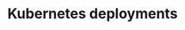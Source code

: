 ---
type: docs
title: "Kubernetes deployments"
linkTitle: "Kubernetes deployments"
description: "Learn how to deploy Radius applications to Kubernetes"
weight: 100
---